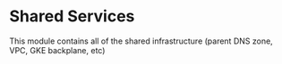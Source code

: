 # Shared Services

This module contains all of the shared infrastructure (parent DNS zone, VPC,
GKE backplane, etc)
